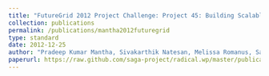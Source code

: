 ```yaml
---
title: "FutureGrid 2012 Project Challenge: Project 45: Building Scalable, Dynamic and Distributed Applications Using SAGA"
collection: publications
permalink: /publications/mantha2012futuregrid
type: standard
date: 2012-12-25
author: "Pradeep Kumar Mantha, Sivakarthik Natesan, Melissa Romanus, Sai Saripalli and Ashley Zebrowski"
paperurl: https://raw.github.com/saga-project/radical.wp/master/publications/pdf/fgpc2012-project-45.pdf
---
```

